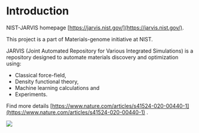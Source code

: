 # Introduction

NIST-JARVIS homepage [https://jarvis.nist.gov/](https://jarvis.nist.gov/).

This project is a part of Materials-genome initiative at NIST.

JARVIS (Joint Automated Repository for Various Integrated Simulations) is a 
repository designed to automate materials discovery and optimization using:

 - Classical force-field,
 - Density functional theory, 
 - Machine learning calculations and 
 - Experiments. 
 
 
Find more details [https://www.nature.com/articles/s41524-020-00440-1](https://www.nature.com/articles/s41524-020-00440-1) .

<img src="https://www.ctcms.nist.gov/~knc6/images/logo/jarvis-mission.png" style="float: left; margin-right: 10px;" />
